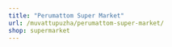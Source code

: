 ```yaml
---
title: "Perumattom Super Market"
url: /muvattupuzha/perumattom-super-market/
shop: supermarket
---
```

